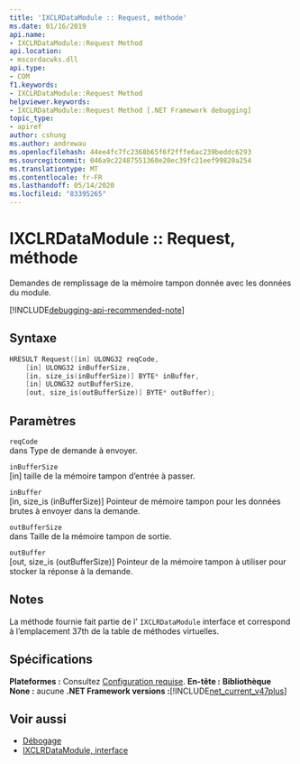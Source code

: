```yaml
---
title: 'IXCLRDataModule :: Request, méthode'
ms.date: 01/16/2019
api.name:
- IXCLRDataModule::Request Method
api.location:
- mscordacwks.dll
api.type:
- COM
f1.keywords:
- IXCLRDataModule::Request Method
helpviewer.keywords:
- IXCLRDataModule::Request Method [.NET Framework debugging]
topic_type:
- apiref
author: cshung
ms.author: andrewau
ms.openlocfilehash: 44ee4fc7fc2368b65f6f2fffe6ac239beddc6293
ms.sourcegitcommit: 046a9c22487551360e20ec39fc21eef99820a254
ms.translationtype: MT
ms.contentlocale: fr-FR
ms.lasthandoff: 05/14/2020
ms.locfileid: "83395265"
---
```

# <a name="ixclrdatamodulerequest-method"></a>IXCLRDataModule :: Request, méthode

Demandes de remplissage de la mémoire tampon donnée avec les données du module.

[!INCLUDE[debugging-api-recommended-note](../../../../includes/debugging-api-recommended-note.md)]

## <a name="syntax"></a>Syntaxe

```cpp
HRESULT Request([in] ULONG32 reqCode,
    [in] ULONG32 inBufferSize,
    [in, size_is(inBufferSize)] BYTE* inBuffer,
    [in] ULONG32 outBufferSize,
    [out, size_is(outBufferSize)] BYTE* outBuffer);
```

## <a name="parameters"></a>Paramètres

`reqCode`\
dans Type de demande à envoyer.

`inBufferSize`\
[in] taille de la mémoire tampon d’entrée à passer.

`inBuffer`\
[in, size_is (inBufferSize)] Pointeur de mémoire tampon pour les données brutes à envoyer dans la demande.

`outBufferSize`\
dans Taille de la mémoire tampon de sortie.

`outBuffer`\
[out, size_is (outBufferSize)] Pointeur de la mémoire tampon à utiliser pour stocker la réponse à la demande.

## <a name="remarks"></a>Notes

La méthode fournie fait partie de l' `IXCLRDataModule` interface et correspond à l’emplacement 37th de la table de méthodes virtuelles.

## <a name="requirements"></a>Spécifications

**Plateformes :** Consultez [Configuration requise](../../../../docs/framework/get-started/system-requirements.md).
**En-tête :** **Bibliothèque None :** aucune **.NET Framework versions :**[!INCLUDE[net_current_v47plus](../../../../includes/net-current-v47plus.md)]

## <a name="see-also"></a>Voir aussi

- [Débogage](index.md)
- [IXCLRDataModule, interface](ixclrdatamodule-interface.md)
